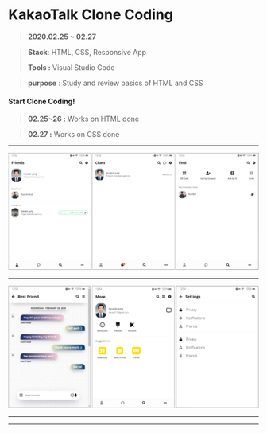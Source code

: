 # KakaoTalk Clone Coding

> **2020.02.25 ~ 02.27**

> **Stack**: HTML, CSS, Responsive App
>
> **Tools :** Visual Studio Code

> **purpose** : Study and review basics of HTML and CSS

#### Start Clone Coding!

> **02.25~26 :** Works on HTML done

> **02.27 :** Works on CSS done

---

![image-20201126135118512](README.assets/image-20201126135118512.png)

---

![image-20201126135817508](README.assets/image-20201126135817508.png)

---

---

